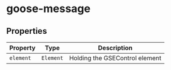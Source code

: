 # goose-message

## Properties

| Property  | Type      | Description                    |
|-----------|-----------|--------------------------------|
| `element` | `Element` | Holding the GSEControl element |
